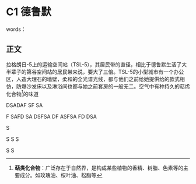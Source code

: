 # C1 德鲁默


words：

## 正文

拉格朗日-5上的运输空间站（TSL-5），其居民带的直径，相比于德鲁默生活了大半辈子的第谷空间站的居民带来说，要大了三倍。TSL-5的小型城市有一个办公区，人造大理石的墙壁，柔和的全光谱光线，都与他们之前给她提供给的款式相仿，防爆沙发床以及淋浴间也都与她之前套房的一般无二。空气中有种持久的萜烯化合物[^1]的味道



DSADAF
SF
SA

F
SAFD
SA
DSFSA
DF
ASFSA
FD
DSA

S

S
S
S

S
S





[^1]: **萜类化合物**：广泛存在于自然界，是构成某些植物的香精、树脂、色素等的主要成分。如玫瑰油、桉叶油、松脂等